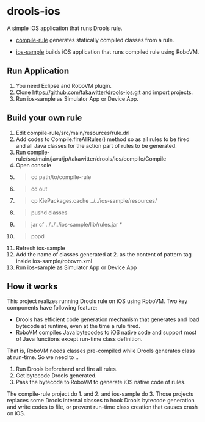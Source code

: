 # drools-ios
A simple iOS application that runs Drools rule.

* [compile-rule](https://github.com/takawitter/drools-ios/tree/master/compile-rule) generates statically compiled classes from a rule.

* [ios-sample](https://github.com/takawitter/drools-ios/tree/master/ios-sample) builds iOS application that runs compiled rule using RoboVM.

## Run Application

1. You need Eclipse and RoboVM plugin.
2. Clone https://github.com/takawitter/drools-ios.git and import projects.
3. Run ios-sample as Simulator App or Device App.

## Build your own rule

1. Edit compile-rule/src/main/resources/rule.drl
2. Add codes to Compile.fireAllRules() method so as all rules to be fired and all Java classes for the action part of rules to be generated.
2. Run compile-rule/src/main/java/jp/takawitter/drools/ios/compile/Compile
3. Open console
1. > cd path/to/compile-rule
1. > cd out
1. > cp KiePackages.cache ../../ios-sample/resources/
1. > pushd classes
1. > jar cf ../../../ios-sample/lib/rules.jar *
1. > popd
1. Refresh ios-sample
1. Add the name of classes generated at 2. as the content of pattern tag inside ios-sample/robovm.xml
1. Run ios-sample as Simulator App or Device App

## How it works

This project realizes running Drools rule on iOS using RoboVM. Two key components have following feature:
 * Drools has efficient code generation mechanism that generates and load bytecode at runtime, even at the time a rule fired.
 * RoboVM compiles Java bytecodes to iOS native code and support most of Java functions except run-time class definition.

That is, RoboVM needs classes pre-compiled while Drools generates class at run-time. So we need to ..
 1. Run Drools beforehand and fire all rules.
 2. Get bytecode Drools generated.
 1. Pass the bytecode to RoboVM to generate iOS native code of rules.

The compile-rule project do 1. and 2. and ios-sample do 3. Those projects replaces some Drools internal classes to hook Drools bytecode generation and write codes to file, or prevent run-time class creation that causes crash on iOS.
